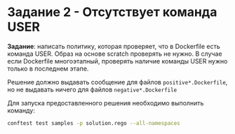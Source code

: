 # Задание 2 - Отсутствует команда USER

__Задание__: написать политику, которая проверяет, что в Dockerfile есть команда USER. Образ на основе scratch проверять не нужно. В случае если Dockerfile многоэтапный, проверять наличие команды USER нужно только в последнем этапе.

Решение должно выдавать сообщение для файлов `positive*.Dockerfile`, но не выдавать ничего для файлов `negative*.Dockerfile`

Для запуска предоставленного решения необходимо выполнить команду:
```sh
conftest test samples -p solution.rego --all-namespaces
```